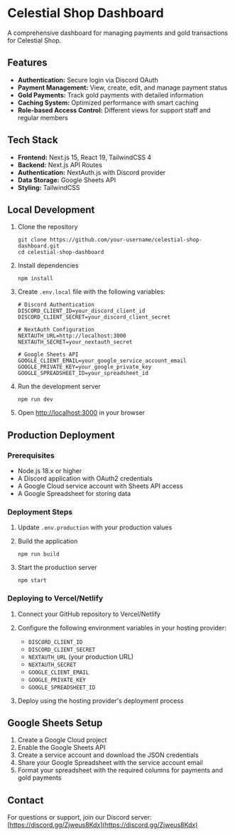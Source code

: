 # Celestial Shop Dashboard

A comprehensive dashboard for managing payments and gold transactions for Celestial Shop.

## Features

- **Authentication:** Secure login via Discord OAuth
- **Payment Management:** View, create, edit, and manage payment status
- **Gold Payments:** Track gold payments with detailed information
- **Caching System:** Optimized performance with smart caching
- **Role-based Access Control:** Different views for support staff and regular members

## Tech Stack

- **Frontend:** Next.js 15, React 19, TailwindCSS 4
- **Backend:** Next.js API Routes
- **Authentication:** NextAuth.js with Discord provider
- **Data Storage:** Google Sheets API
- **Styling:** TailwindCSS

## Local Development

1. Clone the repository

   ```
   git clone https://github.com/your-username/celestial-shop-dashboard.git
   cd celestial-shop-dashboard
   ```

2. Install dependencies

   ```
   npm install
   ```

3. Create `.env.local` file with the following variables:

   ```
   # Discord Authentication
   DISCORD_CLIENT_ID=your_discord_client_id
   DISCORD_CLIENT_SECRET=your_discord_client_secret

   # NextAuth Configuration
   NEXTAUTH_URL=http://localhost:3000
   NEXTAUTH_SECRET=your_nextauth_secret

   # Google Sheets API
   GOOGLE_CLIENT_EMAIL=your_google_service_account_email
   GOOGLE_PRIVATE_KEY=your_google_private_key
   GOOGLE_SPREADSHEET_ID=your_spreadsheet_id
   ```

4. Run the development server

   ```
   npm run dev
   ```

5. Open [http://localhost:3000](http://localhost:3000) in your browser

## Production Deployment

### Prerequisites

- Node.js 18.x or higher
- A Discord application with OAuth2 credentials
- A Google Cloud service account with Sheets API access
- A Google Spreadsheet for storing data

### Deployment Steps

1. Update `.env.production` with your production values

2. Build the application

   ```
   npm run build
   ```

3. Start the production server
   ```
   npm start
   ```

### Deploying to Vercel/Netlify

1. Connect your GitHub repository to Vercel/Netlify

2. Configure the following environment variables in your hosting provider:

   - `DISCORD_CLIENT_ID`
   - `DISCORD_CLIENT_SECRET`
   - `NEXTAUTH_URL` (your production URL)
   - `NEXTAUTH_SECRET`
   - `GOOGLE_CLIENT_EMAIL`
   - `GOOGLE_PRIVATE_KEY`
   - `GOOGLE_SPREADSHEET_ID`

3. Deploy using the hosting provider's deployment process

## Google Sheets Setup

1. Create a Google Cloud project
2. Enable the Google Sheets API
3. Create a service account and download the JSON credentials
4. Share your Google Spreadsheet with the service account email
5. Format your spreadsheet with the required columns for payments and gold payments

## Contact

For questions or support, join our Discord server: [https://discord.gg/Zjweus8Kdx](https://discord.gg/Zjweus8Kdx)
